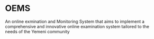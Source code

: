 # OEMS
An online exmination and Monitoring System that aims to implement a comprehensive and innovative online examination system tailored to the needs of the Yemeni community
